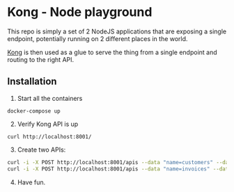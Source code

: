 # Kong - Node playground

This repo is simply a set of 2 NodeJS applications that are exposing a single endpoint, potentially
running on 2 different places in the world.

[Kong](https://getkong.org) is then used as a glue to serve the thing from a single endpoint and
routing to the right API.

## Installation

1. Start all the containers

`docker-compose up`

2. Verify Kong API is up

`curl http://localhost:8001/`

3. Create two APIs:

```bash
curl -i -X POST http://localhost:8001/apis --data "name=customers" --data "uris=/customers" --data "upstream_url=http://customers:3000"
curl -i -X POST http://localhost:8001/apis --data "name=invoices" --data "uris=/invoices" --data "upstream_url=http://invoices:3000"
```

4. Have fun.
